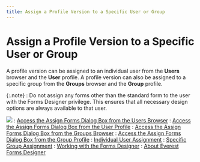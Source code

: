 ```yaml
---
title: Assign a Profile Version to a Specific User or Group
---
```


# Assign a Profile Version to a Specific User or Group


A profile version can be assigned to an individual user from the **Users** browser and the **User**  profile. A profile version can also be assigned to a specific group from  the **Groups** browser and the **Group** profile.


{:.note}
: Do not assign any forms other than the standard  form to the user with the Forms Designer privilege. This ensures that  all necessary design options are always available to that user.


![]({{site.fd_baseurl}}/img/see_also.gif)
: [Access  the Assign Forms Dialog Box from the Users Browser]({{site.fd_baseurl}}/forms-browser/access-the-assign-forms-dialog-box-/access_the_assign_forms_dialog_box_from_the_users_browser.html)
: [Access  the Assign Forms Dialog Box from the User Profile]({{site.fd_baseurl}}/forms-browser/access-the-assign-forms-dialog-box-/access_the_assign_forms_dialog_box_from_the_user_profile.html)
: [Access  the Assign Forms Dialog Box from the Groups Browser]({{site.fd_baseurl}}/forms-browser/access-the-assign-forms-dialog-box-/access_the_assign_forms_dialog_box_from_the_groups_browser.html)
: [Access  the Assign Forms Dialog Box from the Group Profile]({{site.fd_baseurl}}/forms-browser/access-the-assign-forms-dialog-box-/access_the_assign_forms_dialog_box_from_the_group_profile.html)
: [Individual  User Assignment]({{site.fd_baseurl}}/forms-browser/access-the-assign-forms-dialog-box-/individual_user_assignment.html)
: [Specific  Group Assignment]({{site.fd_baseurl}}/forms-browser/access-the-assign-forms-dialog-box-/specific_group_assignment.html)
: [Working  with the Forms Designer]({{site.fd_baseurl}}/forms-designer/working_with_the_forms_designer.html)
: [About  Everest Forms Designer]({{site.fd_baseurl}}/about_the_forms_designer_introduction.html)
